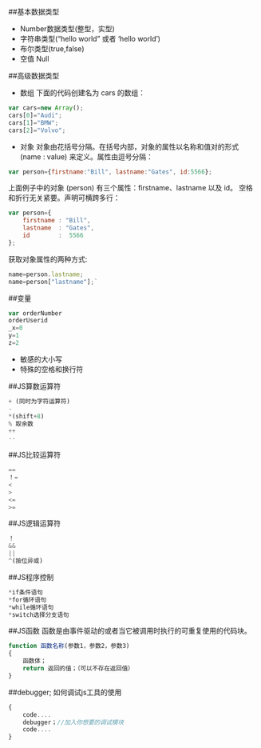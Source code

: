 ##基本数据类型
* Number数据类型(整型，实型)
* 字符串类型(“hello world” 或者 ‘hello world’)
* 布尔类型(true,false)
* 空值 Null


##高级数据类型
* 数组
下面的代码创建名为 cars 的数组：
```javascript
var cars=new Array();
cars[0]="Audi";
cars[1]="BMW";
cars[2]="Volvo";
```

* 对象
对象由花括号分隔。在括号内部，对象的属性以名称和值对的形式 (name : value) 来定义。属性由逗号分隔：
```javascript
var person={firstname:"Bill", lastname:"Gates", id:5566};
```
上面例子中的对象 (person) 有三个属性：firstname、lastname 以及 id。
空格和折行无关紧要。声明可横跨多行：<br>
```javascript
var person={
	firstname : "Bill",
	lastname  : "Gates",
	id        :  5566
};
```
获取对象属性的两种方式:
```javascript
name=person.lastname;
name=person["lastname"];`
```
##变量
```javascript
var orderNumber  
orderUserid  
_x=0  
y=1 
z=2
```
* 敏感的大小写
* 特殊的空格和换行符

##JS算数运算符
```javascript
+ (同时为字符运算符)
-
*(shift+8)
% 取余数
++
--
```

##JS比较运算符
```javascript
==
！=
<
>
<=
>=
```

##JS逻辑运算符
```javascript
！
&&
||
^(按位异或) 
```

##JS程序控制
```javascript
*if条件语句
*for循环语句
*while循环语句
*switch选择分支语句
```

##JS函数
函数是由事件驱动的或者当它被调用时执行的可重复使用的代码块。
```javascript
function 函数名称(参数1，参数2，参数3)
{
	函数体；
	return 返回的值；（可以不存在返回值）
}
```

##debugger;
如何调试js工具的使用
```javascript
{
	code....
	debugger；//加入你想要的调试模块
	code....
}
```

